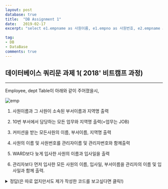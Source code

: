 ```yaml
---
layout: post
database: true
title:  "DB Assignment 1"
date:   2019-02-17
excerpt: "select e1.empname as 사원이름, e1.empno as 사원번호, e2.empname as 관리자이름, e1.mgr as 관리자번호 from employee e1, employee e2 where e1.mgr = e2.empno;"

tag:
- DB
- DataBase
comments: true
---
```

## 데이터베이스 쿼리문 과제 1( 2018' 비트캠프 과정)
- - -

Employee, dept Table이 아래와 같이 주어졌을시,

![emp](https://user-images.githubusercontent.com/30023840/52917024-cb5c2480-3329-11e9-817f-fd787c119a8f.JPG)

1. 사원이름과 그 사원이 소속된 부서이름과 지역명 출력

2. 10번 부서에서 담당하는 모든 업무와 지역명 출력(=업무는 JOB)

3. 커미션을 받는 모든사원의 이름, 부서이름, 지역명 출력

4. 사원의 이름 및 사원번호를 관리자이름 및 관리자번호와 함께출력

6. WARD보다 늦게 입사한 사원의 이름과 입사일을 출력

7. 관리자보다 먼저 입사한 모든 사원의 이름, 입사일, 부서이름을 관리자의 이름 및 입사일과 함께 출력.


<details>
<summary>정답(은 따로 없지만서도 제가 작성한 코드를 보고싶다면 클릭!)</summary>
<div>

1.<br>
select e.empname, d.dname, d.dloc from employee e, dept d where e.deptno=d.deptno;<br>
select empname,dname,dloc from employee, dept where employee.deptno=dept.deptno;<br>
<br>

2.<br>
select e.job, d.dloc from employee e, dept d where e.deptno=d.deptno && e.deptno=10;<br>
select e.job, d.dloc from employee e join dept d using(deptno) where deptno=10;<br>
select a.job, b.dloc from employee a join dept b using (deptno) where a.deptno = 10;<br>
 select e.job as '10번 부서에서 담당하는 모든업무', d.dloc as '지역명' from employee e, dept d where e.deptno =10 && d.deptno = 10;<br>
<br>


3.<br>
select e.empname as , d.dname as, d.dloc from employee e, dept d where e.deptno = d.deptno && comm is not null && comm <> 0;<br>

select e.empname, d.dname,d.dloc from employee e join dept d using(deptno) where comm in not null && comm not in(0);<br>

select empname, dname, dloc from employee e join dept d using (deptno) where comm not in (0);<br>

select a.empname, b.dname, b.dlocfrom employee a inner join dept b on a.deptno = b.deptno where a.comm is not null;<br>
<br>

4.<br>
select e1.empname as 사원이름, e1.empno as 사원번호, e2.empname as 관리자이름, e1.mgr as 관리자번호 from employee e1, employee e2 where e1.mgr = e2.empno;<br>
select a.empname, a.empno, b.empname as manager, a.mgr from employee a join employee b on a.mgr = b.empno;<br>
<br>

6.<br>
select empname as 'ward보다 늦게 입사한 사원들', hiredate as '입사일' 
from employee where hiredate >'1981-02-22';<br>

select empname, hiredate
from employee where hiredate > (select hiredate from employee where empname = 'WARD' ) ;<br>


select e2.ename, e2.hiredate from employee e1, employee e2 where (e1.ename like 'ward') and (e2.hiredate > e1.hiredate);<br>
<br>
7.<br>
select e1.empname, e1.empno, e1.hiredate, d.dname, e2.empname as manager, e2.hiredate as manager_hiredate from employee e1, dept d, employee e2 where e1.mgr = e2.empno && e1.hiredate < e2.hiredate && e1.deptno=d.deptno; <br>

select a.empname, a.empno, a.hiredate, c.dname, b.empname as manager, b.hiredate as manager_hiredate from employee a join employee b on a.mgr = b.empno join dept c on a.deptno = c.deptno where a.hiredate < b.hiredate; <br>
<br>
</div>
</details>



